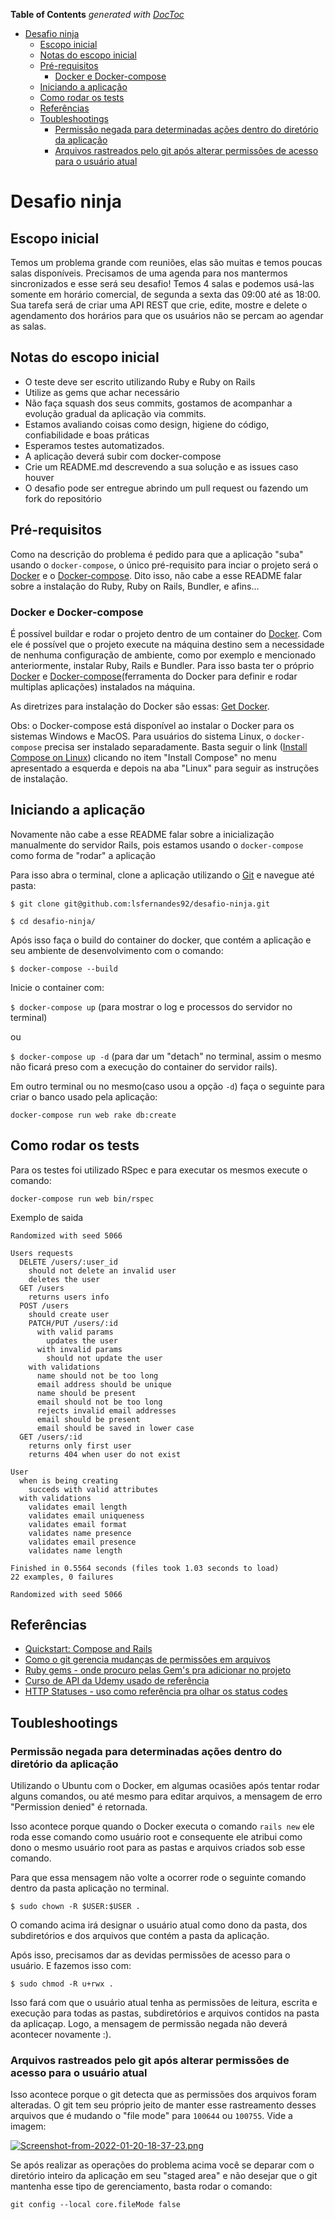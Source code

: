 <!-- START doctoc generated TOC please keep comment here to allow auto update -->
<!-- DON'T EDIT THIS SECTION, INSTEAD RE-RUN doctoc TO UPDATE -->
**Table of Contents**  *generated with [DocToc](https://github.com/thlorenz/doctoc)*

- [Desafio ninja](#desafio-ninja)
  - [Escopo inicial](#escopo-inicial)
  - [Notas do escopo inicial](#notas-do-escopo-inicial)
  - [Pré-requisitos](#pr%C3%A9-requisitos)
    - [Docker e Docker-compose](#docker-e-docker-compose)
  - [Iniciando a aplicação](#iniciando-a-aplica%C3%A7%C3%A3o)
  - [Como rodar os tests](#como-rodar-os-tests)
  - [Referências](#refer%C3%AAncias)
  - [Toubleshootings](#toubleshootings)
    - [Permissão negada para determinadas ações dentro do diretório da aplicação](#permiss%C3%A3o-negada-para-determinadas-a%C3%A7%C3%B5es-dentro-do-diret%C3%B3rio-da-aplica%C3%A7%C3%A3o)
    - [Arquivos rastreados pelo git após alterar permissões de acesso para o usuário atual](#arquivos-rastreados-pelo-git-ap%C3%B3s-alterar-permiss%C3%B5es-de-acesso-para-o-usu%C3%A1rio-atual)

<!-- END doctoc generated TOC please keep comment here to allow auto update -->

# Desafio ninja

## Escopo inicial
Temos um problema grande com reuniões, elas são muitas e temos poucas salas disponíveis.
Precisamos de uma agenda para nos mantermos sincronizados e esse será seu desafio!
Temos 4 salas e podemos usá-las somente em horário comercial, de segunda a sexta das 09:00 até as 18:00.
Sua tarefa será de criar uma API REST que crie, edite, mostre e delete o agendamento dos horários para que os usuários não se percam ao agendar as salas.

## Notas do escopo inicial
- O teste deve ser escrito utilizando Ruby e Ruby on Rails
- Utilize as gems que achar necessário
- Não faça squash dos seus commits, gostamos de acompanhar a evolução gradual da aplicação via commits.
- Estamos avaliando coisas como design, higiene do código, confiabilidade e boas práticas
- Esperamos testes automatizados.
- A aplicação deverá subir com docker-compose
- Crie um README.md descrevendo a sua solução e as issues caso houver
- O desafio pode ser entregue abrindo um pull request ou fazendo um fork do repositório

## Pré-requisitos

Como na descrição do problema é pedido para que a aplicação "suba" usando o `docker-compose`, o único pré-requisito para inciar o projeto será o [Docker](https://www.docker.com/) e o [Docker-compose](https://docs.docker.com/compose/). Dito isso, não cabe a esse README falar sobre a instalação do Ruby, Ruby on Rails, Bundler, e afins...

### Docker e Docker-compose

É possível buildar e rodar o projeto dentro de um container do [Docker](https://www.docker.com/). Com ele é possível que o projeto execute na máquina destino sem a necessidade de nenhuma configuração de ambiente, como por exemplo e mencionado anteriormente, instalar Ruby, Rails e Bundler. Para isso basta ter o próprio [Docker](https://www.docker.com/) e [Docker-compose](https://docs.docker.com/compose/)(ferramenta do Docker para definir e rodar multiplas aplicações) instalados na máquina.

As diretrizes para instalação do Docker são essas: [Get Docker](https://www.docker.com/get-docker).

Obs: o Docker-compose está disponível ao instalar o Docker para os sistemas Windows e MacOS. Para usuários do sistema Linux, o `docker-compose` precisa ser instalado separadamente. Basta seguir o link ([Install Compose on Linux](https://docs.docker.com/compose/install/#install-compose)) clicando no item "Install Compose" no menu apresentado a esquerda e depois na aba "Linux" para seguir as instruções de instalação.

## Iniciando a aplicação

Novamente não cabe a esse README falar sobre a inicialização manualmente do servidor Rails, pois estamos usando o `docker-compose` como forma de "rodar" a aplicação

Para isso abra o terminal, clone a aplicação utilizando o [Git](https://git-scm.com/book/pt-br/v1/Primeiros-passos-Instalando-Git) e navegue até pasta:

`$ git clone git@github.com:lsfernandes92/desafio-ninja.git`

`$ cd desafio-ninja/`

Após isso faça o build do container do docker, que contém a aplicação e seu ambiente de desenvolvimento com o comando:

`$ docker-compose --build`

Inicie o container com:

`$ docker-compose up` (para mostrar o log e processos do servidor no terminal)

ou

`$ docker-compose up -d` (para dar um "detach" no terminal, assim o mesmo não ficará preso com a execução do container do servidor rails).

Em outro terminal ou no mesmo(caso usou a opção `-d`) faça o seguinte para criar o banco usado pela aplicação:

`docker-compose run web rake db:create`

## Como rodar os tests

Para os testes foi utilizado RSpec e para executar os mesmos execute o comando:

`docker-compose run web bin/rspec`

Exemplo de saida

```
Randomized with seed 5066

Users requests
  DELETE /users/:user_id
    should not delete an invalid user
    deletes the user
  GET /users
    returns users info
  POST /users
    should create user
    PATCH/PUT /users/:id
      with valid params
        updates the user
      with invalid params
        should not update the user
    with validations
      name should not be too long
      email address should be unique
      name should be present
      email should not be too long
      rejects invalid email addresses
      email should be present
      email should be saved in lower case
  GET /users/:id
    returns only first user
    returns 404 when user do not exist

User
  when is being creating
    succeds with valid attributes
  with validations
    validates email length
    validates email uniqueness
    validates email format
    validates name presence
    validates email presence
    validates name length

Finished in 0.5564 seconds (files took 1.03 seconds to load)
22 examples, 0 failures

Randomized with seed 5066
```

## Referências

  - [Quickstart: Compose and Rails](https://docs.docker.com/compose/rails/)
  - [Como o git gerencia mudanças de permissões em arquivos](https://medium.com/@tahteche/how-git-treats-changes-in-file-permissions-f71874ca239d)
  - [Ruby gems - onde procuro pelas Gem's pra adicionar no projeto](https://rubygems.org/)
  - [Curso de API da Udemy usado de referência](https://www.udemy.com/share/101C4OAkcScFlbQ3o=/)
  - [HTTP Statuses - uso como referência pra olhar os status codes](https://httpstatuses.com/)

## Toubleshootings

### Permissão negada para determinadas ações dentro do diretório da aplicação

Utilizando o Ubuntu com o Docker, em algumas ocasiões após tentar rodar alguns comandos, ou até mesmo para editar arquivos, a mensagem de erro "Permission denied" é retornada.

Isso acontece porque quando o Docker executa o comando `rails new` ele roda esse comando como usuário root e consequente ele atribui como dono o mesmo usuário root para as pastas e arquivos criados sob esse comando.

Para que essa mensagem não volte a ocorrer rode o seguinte comando dentro da pasta aplicação no terminal.

`$ sudo chown -R $USER:$USER .`

O comando acima irá designar o usuário atual como dono da pasta, dos subdiretórios e dos arquivos que contém a pasta da aplicação.

Após isso, precisamos dar as devidas permissões de acesso para o usuário. E fazemos isso com:

`$ sudo chmod -R u+rwx .`

Isso fará com que o usuário atual tenha as permissões de leitura, escrita e execução para todas as pastas, subdiretórios e arquivos contidos na pasta da aplicaçap. Logo, a mensagem de permissão negada não deverá acontecer novamente :).

### Arquivos rastreados pelo git após alterar permissões de acesso para o usuário atual

Isso acontece porque o git detecta que as permissões dos arquivos foram alteradas. O git tem seu próprio jeito de manter esse rastreamento desses arquivos que é mudando o "file mode" para `100644` ou `100755`. Vide a imagem:

[![Screenshot-from-2022-01-20-18-37-23.png](https://i.postimg.cc/9f2BY4hV/Screenshot-from-2022-01-20-18-37-23.png)](https://postimg.cc/QF65XdCn)

Se após realizar as operações do problema acima você se deparar com o diretório inteiro da aplicação em seu "staged area" e não desejar que o git mantenha esse tipo de gerenciamento, basta rodar o comando:

`git config --local core.fileMode false`
